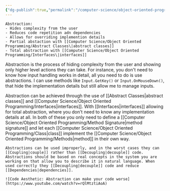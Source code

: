 ```yaml
---
{"dg-publish":true,"permalink":"/computer-science/object-oriented-programming/abstraction/","tags":["unfinished","intermediate"]}
---
```


```ad-tldr
Abstraction:
- Hides complexity from the user
- Reduces code repetition adn dependencies
- Allows for overriding implemention details 
- Partial abstaction with [[Computer Science/Object Oriented Programming/Abstract Classes\|abstract classes]]
- Total abstraction with [[Computer Science/Object Oriented Programming/Interfaces\|interfaces]] 
```

Abstraction is the process of hiding complexity from the user and showing only higher level actions they can take. For instance, you don't need to know how input handling works in detail, all you need to do is use abstractions. I can use methods like `Input.GetKey()` or `Input.OnMouseDown()`, that hide the implementation details but still allow me to manage inputs.

Abstraction can be achieved through the use of [[Abstract Classes|abstract classes]] and [[Computer Science/Object Oriented Programming/Interfaces\|interfaces]]. With [[Interfaces|interfaces]]  allowing for total abstraction, where you don't need to know any implementation details at all. In both of these you only need to define a [[Computer Science/Object Oriented Programming/Method Signature\|method signature]] and let each [[Computer Science/Object Oriented Programming/Class\|class]] implement the [[Computer Science/Object Oriented Programming/Methods\|method]] in their own way. 

```ad-warning
Abstractions can be used improperly, and in the worst cases they can [[Coupling|couple]] rather than [[Decoupling|decouple]] code. Abstractions should be based on real concepts in the system you are working on that allow you to describe it in natural language. When used correctly they [[Decoupling|decouple]] code and reduce [[Dependencies|dependencies]].

![Code Aesthetic: Abstraction can make your code worse](https://www.youtube.com/watch?v=rQlMtztiAoA)
```
